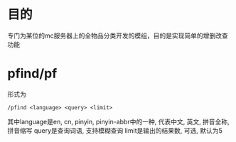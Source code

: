 # 目的
专门为某位的mc服务器上的全物品分类开发的模组，目的是实现简单的增删改查功能
# pfind/pf
形式为
```
/pfind <language> <query> <limit>
```
其中language是en, cn, pinyin, pinyin-abbr中的一种, 代表中文, 英文, 拼音全称, 拼音缩写
query是查询词语, 支持模糊查询
limit是输出的结果数, 可选, 默认为5
